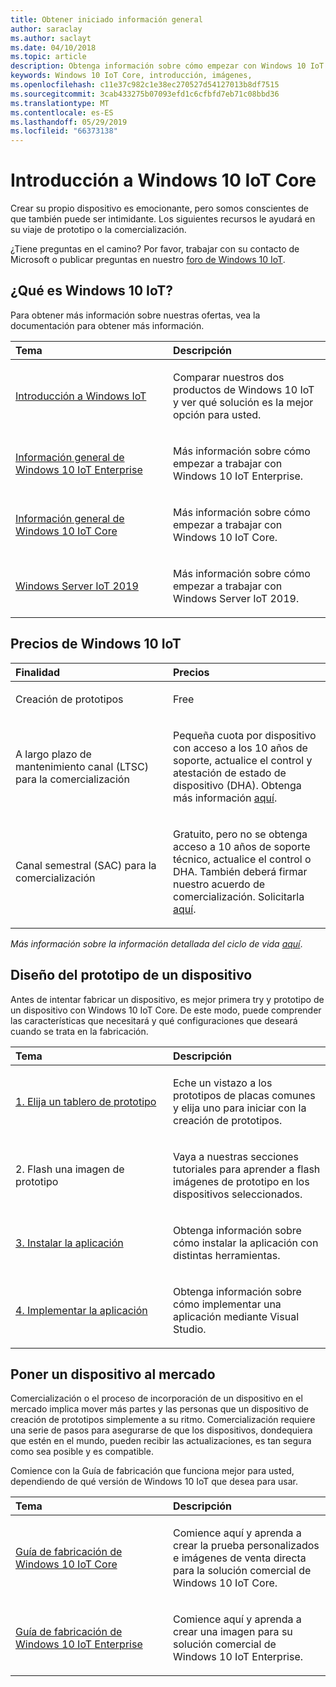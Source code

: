 ```yaml
---
title: Obtener iniciado información general
author: saraclay
ms.author: saclayt
ms.date: 04/10/2018
ms.topic: article
description: Obtenga información sobre cómo empezar con Windows 10 IoT Core.
keywords: Windows 10 IoT Core, introducción, imágenes,
ms.openlocfilehash: c11e37c982c1e38ec270527d54127013b8df7515
ms.sourcegitcommit: 3cab433275b07093efd1c6cfbfd7eb71c08bbd36
ms.translationtype: MT
ms.contentlocale: es-ES
ms.lasthandoff: 05/29/2019
ms.locfileid: "66373138"
---
```

# <a name="get-started-with-windows-10-iot-core"></a>Introducción a Windows 10 IoT Core

Crear su propio dispositivo es emocionante, pero somos conscientes de que también puede ser intimidante. Los siguientes recursos le ayudará en su viaje de prototipo o la comercialización. 

¿Tiene preguntas en el camino? Por favor, trabajar con su contacto de Microsoft o publicar preguntas en nuestro [foro de Windows 10 IoT](https://social.msdn.microsoft.com/forums/en-US/home?forum=WindowsIoT).

## <a name="what-is-windows-10-iot"></a>¿Qué es Windows 10 IoT?

Para obtener más información sobre nuestras ofertas, vea la documentación para obtener más información. 

<table>
<colgroup>
<col width="50%" />
<col width="50%" />
</colgroup>
<thead>
<tr class="header">
<th align="left">Tema</th>
<th align="left">Descripción</th>
</tr>
</thead>
<tbody>

<tr class="odd">
<td align="left"><p><a href="windows-iot.md" data-raw-source="[Windows IoT Overview](windows-iot.md)">Introducción a Windows IoT</a></p></td>
<td align="left"><p>Comparar nuestros dos productos de Windows 10 IoT y ver qué solución es la mejor opción para usted.</p></td>
</tr>

<tr class="odd">
<td align="left"><p><a href="windows-iot-enterprise.md" data-raw-source="[Windows 10 IoT Enterprise Overview](windows-iot-enterprise.md)">Información general de Windows 10 IoT Enterprise</a></p></td>
<td align="left"><p>Más información sobre cómo empezar a trabajar con Windows 10 IoT Enterprise.</p></td>
</tr>

<tr class="odd">
<td align="left"><p><a href="windows-iot-core.md" data-raw-source="[Windows 10 IoT Core Overview](windows-iot-core.md)">Información general de Windows 10 IoT Core</a></p></td>
<td align="left"><p>Más información sobre cómo empezar a trabajar con Windows 10 IoT Core.</p></td>
</tr>

<tr class="odd">
  <td align="left"><p><a href="windows-server.md" data-raw-source="[Windows Server IoT 2019](https://docs.microsoft.com/en-us/windows/iot-core/windows-server)">Windows Server IoT 2019</a></p></td>
<td align="left"><p>Más información sobre cómo empezar a trabajar con Windows Server IoT 2019.</p></td>
</tr>

</tbody>
</table>

## <a name="windows-10-iot-pricing"></a>Precios de Windows 10 IoT

<table>
<colgroup>
<col width="50%" />
<col width="50%" />
</colgroup>
<thead>
<tr class="header">
<th align="left">Finalidad</th>
<th align="left">Precios</th>
</tr>
</thead>
<tbody>

<tr class="odd">
<td align="left"><p>Creación de prototipos</p></td>
<td align="left"><p>Free</p></td>
</tr>

<tr class="odd">
<td align="left"><p>A largo plazo de mantenimiento canal (LTSC) para la comercialización</p></td>
<td align="left"><p>Pequeña cuota por dispositivo con acceso a los 10 años de soporte, actualice el control y atestación de estado de dispositivo (DHA). Obtenga más información <a href="https://docs.microsoft.com/windows-hardware/manufacture/iot/iotcoreservicesoverview" data-raw-source="[here](https://docs.microsoft.com/windows-hardware/manufacture/iot/iotcoreservicesoverview)">aquí</a>.</p></td>
</tr>

<tr class="odd">
<td align="left"><p>Canal semestral (SAC) para la comercialización</p></td>
<td align="left"><p>Gratuito, pero no se obtenga acceso a 10 años de soporte técnico, actualice el control o DHA. También deberá firmar nuestro acuerdo de comercialización. Solicitarla <a href="https://www.aka.ms/SAC-agreement">aquí</a>.</p></td>
</tr>

</tbody>
</table>

<i>Más información sobre la información detallada del ciclo de vida [aquí](https://support.microsoft.com/en-us/lifecycle/search?alpha=IoT%20Core)</i>.

## <a name="prototype-a-device"></a>Diseño del prototipo de un dispositivo

Antes de intentar fabricar un dispositivo, es mejor primera try y prototipo de un dispositivo con Windows 10 IoT Core. De este modo, puede comprender las características que necesitará y qué configuraciones que deseará cuando se trata en la fabricación.

<table>
<colgroup>
<col width="50%" />
<col width="50%" />
</colgroup>
<thead>
<tr class="header">
<th align="left">Tema</th>
<th align="left">Descripción</th>
</tr>
</thead>
<tbody>

<tr class="odd">
<td align="left"><p><a href="https://docs.microsoft.com/en-us/windows/iot-core/tutorials/quickstarter/PrototypeBoards"
>1. Elija un tablero de prototipo</a></p></td>
<td align="left"><p>Eche un vistazo a los prototipos de placas comunes y elija uno para iniciar con la creación de prototipos.</p></td>
</tr>

<tr class="odd">
<td align="left"><p>2. Flash una imagen de prototipo</p></td>
<td align="left"><p>Vaya a nuestras secciones tutoriales para aprender a flash imágenes de prototipo en los dispositivos seleccionados. </p></td>
</tr>

<tr class="odd">
<td align="left"><p><a href="https://docs.microsoft.com/en-us/windows/iot-core/develop-your-app/appinstaller">3. Instalar la aplicación</a></p></td>
<td align="left"><p>Obtenga información sobre cómo instalar la aplicación con distintas herramientas.</p></td>
</tr>

<tr class="odd">
<td align="left"><p><a href="https://docs.microsoft.com/en-us/windows/iot-core/develop-your-app/appdeployment">4. Implementar la aplicación</a></p></td>
<td align="left"><p>Obtenga información sobre cómo implementar una aplicación mediante Visual Studio.</p></td>
</tr>

</tbody>
</table>

## <a name="bring-a-device-to-market"></a>Poner un dispositivo al mercado

Comercialización o el proceso de incorporación de un dispositivo en el mercado implica mover más partes y las personas que un dispositivo de creación de prototipos simplemente a su ritmo. Comercialización requiere una serie de pasos para asegurarse de que los dispositivos, dondequiera que estén en el mundo, pueden recibir las actualizaciones, es tan segura como sea posible y es compatible. 

Comience con la Guía de fabricación que funciona mejor para usted, dependiendo de qué versión de Windows 10 IoT que desea para usar.

<table>
<colgroup>
<col width="50%" />
<col width="50%" />
</colgroup>
<thead>
<tr class="header">
<th align="left">Tema</th>
<th align="left">Descripción</th>
</tr>
</thead>
<tbody>

<tr class="odd">
<td align="left"><p><a href="https://docs.microsoft.com/en-us/windows-hardware/manufacture/iot/iot-core-manufacturing-guide"
>Guía de fabricación de Windows 10 IoT Core</a></p></td>
<td align="left"><p>Comience aquí y aprenda a crear la prueba personalizados e imágenes de venta directa para la solución comercial de Windows 10 IoT Core.</p></td>
</tr>

<tr class="odd">
<td align="left"><p><a href="https://docs.microsoft.com/en-us/windows-hardware/manufacture/desktop/iot-ent-overview">Guía de fabricación de Windows 10 IoT Enterprise</a></p></td>
<td align="left"><p>Comience aquí y aprenda a crear una imagen para su solución comercial de Windows 10 IoT Enterprise.</p></td>
</tr>

</tbody>
</table>
